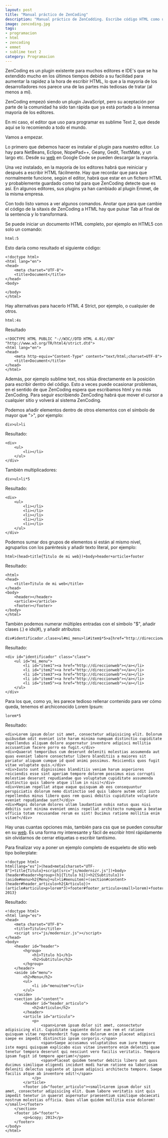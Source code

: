 ```yaml
---
layout: post
title: "Manual práctico de ZenCoding"
description: "Manual práctico de ZenCodding. Escribe código HTML como un ninja con ZenCoding y tu IDE favorito"
image: zencoding.jpg
tags:
- programacion
- html
- zencoding
- emmet
- sublime text 2
category: Programacion
---
```


ZenCoding es un plugin existente para muchos editores e IDE's que se ha extendido mucho en los últimos tiempos debido a su facilidad para aumentar la rapidez a la hora de escribir HTML, lo que a la mayoría de los desarrolladores nos parece una de las partes más tediosas de tratar (al menos a mí).

ZenCoding empezó siendo un plugin JavaScript, pero su aceptación por parte de la comunidad ha sido tan rápida que ya está portado a la inmensa mayoría de los editores.

En mi caso, el editor que uso para programar es sublime Text 2, que desde aquí se lo recomiendo a todo el mundo.

Vamos a empezar.

Lo primero que debemos hacer es instalar el plugin para nuestro editor. Lo hay para NetBeans, Eclipse, NopePad++, Geany, Gedit, TextMate, y un largo etc. Desde su [web][1] en Google Code se pueden descargar la mayoría.

Una vez instalado, en la mayoría de los editores habrá que reiniciar y después a escribir HTML fácilmente. Hay que recordar que para que normalmente funcione, según el editor, habrá que estar en un fichero HTML y probablemente guardado como tal para que ZenCoding detecte que es así. En algunos editores, sus plugins ya han cambiado al plugin Emmet, de la misma empresa.

Con todo listo vamos a ver algunos comandos. Anotar que para que cambie el código de la sitaxis de ZenCoding a HTML hay que pulsar Tab al final de la sentencia y lo transformará.

Se puede iniciar un documento HTML completo, por ejemplo en HTML5 con solo un comando:

	html:5

Esto daría como resultado el siguiente código:

	<!doctype html>
	<html lang="en">
	<head>
		<meta charset="UTF-8">
		<title>Document</title>
	</head>
	<body>
		
	</body>
	</html>

Hay alternativas para hacerlo HTML 4 Strict, por ejemplo, o cualquier de otros.

	html:4s

Resultado

	<!DOCTYPE HTML PUBLIC "-//W3C//DTD HTML 4.01//EN" "http://www.w3.org/TR/html4/strict.dtd">
	<html lang="en">
	<head>
		<meta http-equiv="Content-Type" content="text/html;charset=UTF-8">
		<title>Document</title>
	</head>
	</html>

Además, por ejemplo sublime text, nos sitúa directamente en la posición para escribir dentro del código. Esto a veces puede ocasionar problemas, en el sentido de que ZenCoding espera que escribamos html y no más ZenCoding. Para seguir escribiendo ZenCoding habrá que mover el cursor a cualquier sitio y volverá al sistema ZenCoding.

Podemos añadir elementos dentro de otros elementos con el símbolo de mayor que ">", por ejemplo:

	div>ul>li

Resultado:

	<div>
		<ul>
			<li></li>
		</ul>
	</div>

También multiplicadores:

	div>ul>li*5

Resultado:

	<div>
		<ul>
			<li></li>
			<li></li>
			<li></li>
			<li></li>
			<li></li>
		</ul>
	</div>

Podemos sumar dos grupos de elementos si están al mismo nivel, agruparlos con los paréntesis y añadir texto literal, por ejemplo:

	html>(head>title{Titulo de mi web})+body>header+article+footer

Resultado:

	<html>
	<head>
		<title>Titulo de mi web</title>
	</head>
	<body>
		<header></header>
		<article></article>
		<footer></footer>
	</body>
	</html>

También podemos numerar múltiples entradas con el símbolo "$", añadir clases (.) e ids(#), y añadir atributos:

	div#identificador.clase>ul#mi_menu>li#item$*5>a[href="http://direccionweb"]

Resultado:

	<div id="identificador" class="clase">
		<ul id="mi_menu">
			<li id="item1"><a href="http://direccionweb"></a></li>
			<li id="item2"><a href="http://direccionweb"></a></li>
			<li id="item3"><a href="http://direccionweb"></a></li>
			<li id="item4"><a href="http://direccionweb"></a></li>
			<li id="item5"><a href="http://direccionweb"></a></li>
		</ul>
	</div>

Para los que, como yo, les parece tedioso rellenar contenido para ver cómo queda, tenemos el archiconocido Lorem Ipsum:

	lorem*5

Resultado:

	<div>Lorem ipsum dolor sit amet, consectetur adipisicing elit. Dolorum quibusdam odit eveniet iste harum minima numquam distinctio cupiditate repellendus aliquam dolore aspernatur inventore adipisci mollitia accusantium facere porro ea fugit.</div>
	<div>Quaerat temporibus cum deserunt deleniti molestias assumenda aut quas eveniet labore consectetur libero blanditiis a maiores sit pariatur aliquam cumque id quod animi possimus. Reiciendis quos fugit vitae voluptate quis.</div>
	<div>Iusto sunt dignissimos blanditiis veniam harum asperiores reiciendis esse sint aperiam tempore dolorem possimus eius corrupti molestiae deserunt repudiandae quo voluptatum cupiditate assumenda distinctio quis labore atque illum in nisi!</div>
	<div>Veniam repellat atque eaque quisquam ab eos consequuntur perspiciatis dolorum nemo distinctio sed quis labore autem odit iusto repellendus minus libero quos rem quasi debitis cupiditate voluptate eveniet repudiandae sunt?</div>
	<div>Magni dolorum dolores ullam laudantium nobis natus quas nisi debitis sunt minima eveniet omnis repellat architecto numquam a beatae officia totam recusandae rerum ex sint! Ducimus ratione mollitia enim vitae?</div>

Hay unas cuantas opciones más, también para css que se pueden consultar en su [web][1]. Es una forma my interesante y fácil de escribir html rápidamente sin olvidarnos de cerrar etiquetas o escribir tantísimo.

Para finalizar voy a poner un ejemplo completo de esqueleto de sitio web tipo boilerplate:

	<!doctype html>
	html[lang="es"]>(head>meta[charset="UTF-8"]+title{Titulo}+script[src="js/modernizr.js"])+body>(header#header>hgroup>(h1{Titulo h1})+h2{Subtitulo})+(aside#menu>h2{Menu}+ul>li#menuitem)+(section#content>(header#header_articulo>h2{Articulo})+(article#articulo>p>lorem*3)+footer#footer_articulo>small>lorem)+footer#footer>p{&copy; 2013}

Resultado:

	<!doctype html>
	<html lang="es">
	<head>
		<meta charset="UTF-8">
		<title>Titulo</title>
		<script src="js/modernizr.js"></script>
	</head>
	<body>
		<header id="header">
			<hgroup>
				<h1>Titulo h1</h1>
				<h2>Subtitulo</h2>
			</hgroup>
		</header>
		<aside id="menu">
			<h2>Menu</h2>
			<ul>
				<li id="menuitem"></li>
			</ul>
		</aside>
		<section id="content">
			<header id="header_articulo">
				<h2>Articulo</h2>
			</header>
			<article id="articulo">
				<p>
					<span>Lorem ipsum dolor sit amet, consectetur adipisicing elit. Cupiditate sapiente dolor eum rem et ratione quisquam vitae reprehenderit fuga non dolorum enim placeat adipisci saepe ex impedit distinctio ipsum corporis.</span>
					<span>Saepe accusamus voluptatibus eum iure tempore iste magni quisquam explicabo eius vitae inventore enim deleniti quae tenetur tempora deserunt qui nesciunt vero facilis veritatis. Tempora ipsam fugit id tempore aperiam!</span>
					<span>Placeat quidem tenetur debitis libero aut quos ducimus similique eligendi incidunt modi harum ratione ea laboriosam deleniti delectus sapiente at ipsam adipisci architecto tempore. Saepe facilis atque ab inventore odit!</span>
				</p>
			</article>
			<footer id="footer_articulo"><small>Lorem ipsum dolor sit amet, consectetur adipisicing elit. Quam labore veritatis sint quis impedit tenetur in quaerat aspernatur praesentium similique obcaecati nostrum molestias officia. Quos ullam quidem mollitia esse dolorem!</small></footer>
		</section>
		<footer id="footer">
			<p>&copy; 2013</p>
		</footer>
	</body>
	</html>

[1]: http://code.google.com/p/zen-coding/

